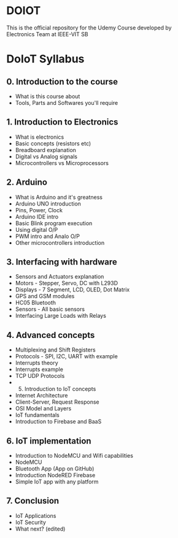 # DOIOT
This is the official repository for the Udemy Course developed by Electronics Team at IEEE-VIT SB

# DoIoT Syllabus

## 0. Introduction to the course
* What is this course about
* Tools, Parts and Softwares you'll require

## 1. Introduction to Electronics
* What is electronics
* Basic concepts (resistors etc)
* Breadboard explanation
* Digital vs Analog signals
* Microcontrollers vs Microprocessors

## 2. Arduino
* What is Arduino and it's greatness
* Arduino UNO introduction
* Pins, Power, Clock
* Arduino IDE intro
* Basic Blink program execution
* Using digital O/P
* PWM intro and Analo O/P
* Other microcontrollers introduction

## 3. Interfacing with hardware
* Sensors and Actuators explanation
* Motors - Stepper, Servo, DC with L293D
* Displays - 7 Segment, LCD, OLED, Dot Matrix
* GPS and GSM modules
* HC05 Bluetooth
* Sensors - All basic sensors
* Interfacing Large Loads with Relays

## 4. Advanced concepts
* Multiplexing and Shift Registers
* Protocols - SPI, I2C, UART with example
* Interrupts theory
* Interrupts example
* TCP UDP Protocols
* 5. Introduction to IoT concepts
* Internet Architecture
* Client-Server, Request Response
* OSI Model and Layers
* IoT fundamentals
* Introduction to Firebase and BaaS

## 6. IoT implementation
* Introduction to NodeMCU and Wifi capabilities
* NodeMCU
* Bluetooth App (App on GitHub)
* Introduction NodeRED Firebase
* Simple IoT app with any platform

## 7. Conclusion
* IoT Applications
* IoT Security
* What next? (edited) 